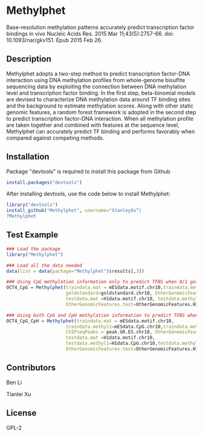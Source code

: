 # Methylphet
Base-resolution methylation patterns accurately predict transcription factor bindings in vivo
Nucleic Acids Res. 2015 Mar 11;43(5):2757-66. doi: 10.1093/nar/gkv151. Epub 2015 Feb 26.

## Description
Methylphet adopts a two-step method to predict transcription factor-DNA interaction using DNA methylation profiles from whole-genome bisulfite sequencing data by exploiting the connection between DNA methylation level and transcription factor binding. In the first step, beta-binomial models are devised to characterize DNA methylation data around TF binding sites and the background to estimate methylation scores. Along with other static genomic features, a random forest framework is adopted in the second step to predict transcription factor-DNA interaction. When all methylation profile are taken together and combined with features at the sequence level, Methylphet can accurately predict TF binding and performs favorably when compared against competing methods.


## Installation

Package "devtools" is required to install this package from Github

```R
install.packages("devtools")
```

After installing devtools, use the code below to install Methylphet:

```R
library("devtools")
install_github("Methylphet", username="StanleyXu”)
?Methylphet
```

## Test Example

```R
### Load the package
library("Methylphet")

### Load all the data needed 
data(list = data(package="Methylphet")$results[,3])

### Using CpG methylation information only to predict TFBS when 0/1 golden standard is provided.
OCT4_CpG = Methylphet(traindata.mat = mESdata.motif.chr10,traindata.methyl1=mESdata.CpG.chr10, 
                      goldstandard=goldstandard.chr10, OtherGenomicFeatures.train=OtherGenomicFeatures.mES.chr10,
                      testdata.mat =H1data.motif.chr10, testdata.methyl1=H1data.CpG.chr10,
                      OtherGenomicFeatures.test=OtherGenomicFeatures.H1.chr10)

### Using both CpG and CpH methylation information to predict TFBS when location for ChIP-seq peaks are provided.
OCT4_CpG_CpH = Methylphet(traindata.mat = mESdata.motif.chr10,
                      traindata.methyl1=mESdata.CpG.chr10,traindata.methyl2=mESdata.CpH.chr10,
                      ChIPseqPeaks = peak.GR.ES.chr10, OtherGenomicFeatures.train=OtherGenomicFeatures.mES.chr10,
                      testdata.mat =H1data.motif.chr10, 
                      testdata.methyl1=H1data.CpG.chr10,testdata.methyl2=H1data.CpH.chr10,
                      OtherGenomicFeatures.test=OtherGenomicFeatures.H1.chr10)
```



## Contributors

Ben Li

Tianlei Xu

## License
GPL-2
